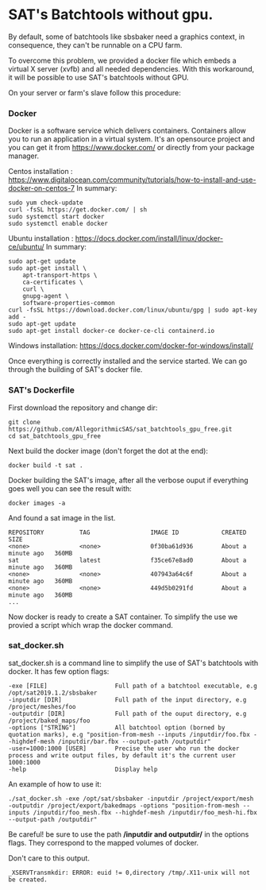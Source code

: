 # SAT's Batchtools without gpu. 
By default, some of batchtools like sbsbaker need a graphics context, in consequence, they can't be runnable on a CPU farm.   

To overcome this problem, we provided a docker file which embeds a virtual X server (xvfb) and all needed dependencies. With this workaround, it will be possible to use SAT's batchtools without GPU.

On your server or farm's slave follow this procedure: 

### Docker
Docker is a software service which delivers containers. Containers allow you to run an application in
a virtual system. 
It's an opensource project and you can get it from https://www.docker.com/ or directly from your
package manager. 

Centos installation : 
https://www.digitalocean.com/community/tutorials/how-to-install-and-use-docker-on-centos-7
In summary:
```buildoutcfg
sudo yum check-update
curl -fsSL https://get.docker.com/ | sh
sudo systemctl start docker
sudo systemctl enable docker
```

Ubuntu installation :
https://docs.docker.com/install/linux/docker-ce/ubuntu/
In summary:
```buildoutcfg
sudo apt-get update
sudo apt-get install \
    apt-transport-https \
    ca-certificates \
    curl \
    gnupg-agent \
    software-properties-common
curl -fsSL https://download.docker.com/linux/ubuntu/gpg | sudo apt-key add -
sudo apt-get update
sudo apt-get install docker-ce docker-ce-cli containerd.io
```

Windows installation:
https://docs.docker.com/docker-for-windows/install/

Once everything is correctly installed and the service started. We can go through the building
 of SAT's docker file.
 
### SAT's Dockerfile
First download the repository and change dir: 
```buildoutcfg
git clone https://github.com/AllegorithmicSAS/sat_batchtools_gpu_free.git
cd sat_batchtools_gpu_free
```

Next build the docker image (don't forget the dot at the end):
```buildoutcfg
docker build -t sat .
```
Docker building the SAT's image, after all the verbose ouput if everything goes well you can see the result with:
```buildoutcfg
docker images -a
```
And found a sat image in the list. 
```buildoutcfg
REPOSITORY          TAG                 IMAGE ID            CREATED              SIZE
<none>              <none>              0f30ba61d936        About a minute ago   360MB
sat                 latest              f35ce67e8ad0        About a minute ago   360MB
<none>              <none>              407943a64c6f        About a minute ago   360MB
<none>              <none>              449d5b0291fd        About a minute ago   360MB
...
```

Now docker is ready to create a SAT container. To simplify the use we provied a script which wrap the docker command. 


### sat_docker.sh
sat_docker.sh is a command line to simplify the use of SAT's batchtools with docker. It has few option flags:
```buildoutcfg
-exe [FILE]                   Full path of a batchtool executable, e.g /opt/sat2019.1.2/sbsbaker
-inputdir [DIR]               Full path of the input directory, e.g /project/meshes/foo
-outputdir [DIR]              Full path of the ouput directory, e.g /project/baked_maps/foo
-options ["STRING"]           All batchtool option (borned by quotation marks), e.g "position-from-mesh --inputs /inputdir/foo.fbx --highdef-mesh /inputdir/bar.fbx --output-path /outputdir"
-user=1000:1000 [USER]        Precise the user who run the docker process and write output files, by default it's the current user 1000:1000
-help                         Display help
```

An example of how to use it:
```buildoutcfg
./sat_docker.sh -exe /opt/sat/sbsbaker -inputdir /project/export/mesh -outputdir /project/export/bakedmaps -options "position-from-mesh --inputs /inputdir/foo_mesh.fbx --highdef-mesh /inputdir/foo_mesh-hi.fbx --output-path /outputdir"
```

Be careful! be sure to use the path **/inputdir and outputdir/** in the options flags. They correspond to the mapped volumes of docker.

Don't care to this output. 
```buildoutcfg
_XSERVTransmkdir: ERROR: euid != 0,directory /tmp/.X11-unix will not be created.
```
